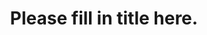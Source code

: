 ---
excerpt_separator: '[](Excerpt)'
title: "Please fill in title here."
date:
description: "Please fill in description here."
lang: "fr"
---